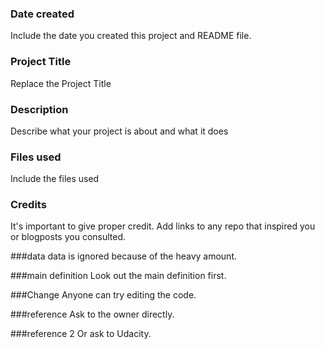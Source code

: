 ### Date created
Include the date you created this project and README file.

### Project Title
Replace the Project Title

### Description
Describe what your project is about and what it does

### Files used
Include the files used

### Credits
It's important to give proper credit. Add links to any repo that inspired you or blogposts you consulted.

###data
data is ignored because of the heavy amount.

###main definition
Look out the main definition first.

###Change
Anyone can try editing the code.

###reference
Ask to the owner directly.

###reference 2
Or ask to Udacity.